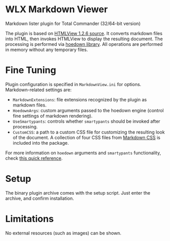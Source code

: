 # WLX Markdown Viewer
Markdown lister plugin for Total Commander (32/64-bit version)

The plugin is based on [HTMLView 1.2.6 source](http://sites.google.com/site/htmlview/). It converts markdown files into HTML, then invokes HTMLView to display the resulting document. The processing is performed via [hoedown library](https://github.com/hoedown/hoedown). All operations are performed in memory without any temporary files.

# Fine Tuning
Plugin configuration is specified in `MarkdownView.ini` for options. Markdown-related settings are:

* `MarkdownExtensions`: file extensions recognized by the plugin as markdown files.
* `HoedownArgs`: custom arguments passed to the hoedown engine (control fine settings of markdown rendering).
* `UseSmartypants`: controls whether `smartypants` should be invoked after processing.
* `CustomCSS`: a path to a custom CSS file for customizing the resulting look of the document. A collection of four CSS files from [Markdown CSS](http://markdowncss.github.io/) is included into the package.

For more information on `hoedown` arguments and `smartypants` functionality, check [this quick reference](http://htmlpreview.github.com?https://github.com/rg-software/wlx-markdown-viewer/blob/master/hoedown.html).

# Setup
The binary plugin archive comes with the setup script. Just enter the archive, and confirm installation.

# Limitations
No external resources (such as images) can be shown.
